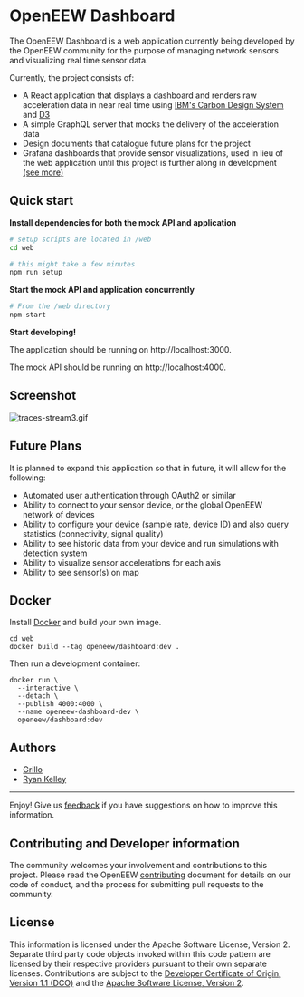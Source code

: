 # OpenEEW Dashboard

The OpenEEW Dashboard is a web application currently being developed by the OpenEEW community for the purpose of managing network sensors and visualizing real time sensor data. 

Currently, the project consists of:
- A React application that displays a dashboard and renders raw acceleration data in near real time using [IBM's Carbon Design System](https://www.carbondesignsystem.com) and [D3](https://github.com/d3/d3)
- A simple GraphQL server that mocks the delivery of the acceleration data
- Design documents that catalogue future plans for the project
- Grafana dashboards that provide sensor visualizations, used in lieu of the web application until this project is further along in development [(see more)](https://github.com/openeew/openeew-dashboard/tree/master/grafana)

## Quick start

**Install dependencies for both the mock API and application**

```bash
# setup scripts are located in /web
cd web

# this might take a few minutes
npm run setup
```

**Start the mock API and application concurrently**


```bash
# From the /web directory
npm start
```

**Start developing!**

The application should be running on http://localhost:3000.

The mock API should be running on http://localhost:4000.

## Screenshot
![traces-stream3.gif](/images/traces-stream3.gif)

## Future Plans
It is planned to expand this application so that in future, it will allow for the following:
- Automated user authentication through OAuth2 or similar
- Ability to connect to your sensor device, or the global OpenEEW network of devices
- Ability to configure your device (sample rate, device ID) and also query statistics (connectivity, signal quality)
- Ability to see historic data from your device and run simulations with detection system
- Ability to visualize sensor accelerations for each axis
- Ability to see sensor(s) on map

## Docker

Install [Docker](https://www.docker.com/get-started) and build your own image.

```shell-script
cd web
docker build --tag openeew/dashboard:dev .
```

Then run a development container:

```shell-script
docker run \
  --interactive \
  --detach \
  --publish 4000:4000 \
  --name openeew-dashboard-dev \
  openeew/dashboard:dev
```

## Authors
- [Grillo](https://grillo.io)
- [Ryan Kelley](https://github.com/rdkelley)
___

Enjoy!  Give us [feedback](https://github.com/openeew/openeew-dashboard/issues) if you have suggestions on how to improve this information.

## Contributing and Developer information

The community welcomes your involvement and contributions to this project. Please read the OpenEEW [contributing](https://github.com/openeew/openeew/blob/master/CONTRIBUTING.md) document for details on our code of conduct, and the process for submitting pull requests to the community.

## License

This information is licensed under the Apache Software License, Version 2.  Separate third party code objects invoked within this code pattern are licensed by their respective providers pursuant to their own separate licenses. Contributions are subject to the [Developer Certificate of Origin, Version 1.1 (DCO)](https://developercertificate.org/) and the [Apache Software License, Version 2](http://www.apache.org/licenses/LICENSE-2.0.txt).
